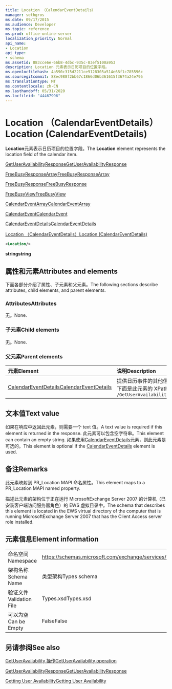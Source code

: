 ```yaml
---
title: Location （CalendarEventDetails）
manager: sethgros
ms.date: 09/17/2015
ms.audience: Developer
ms.topic: reference
ms.prod: office-online-server
localization_priority: Normal
api_name:
- Location
api_type:
- schema
ms.assetid: 883cce6e-66b8-4dbc-935c-83ef5100a953
description: Location 元素表示日历项目的位置字段。
ms.openlocfilehash: 4a590c315d2211ce9128305a514e68f1c785596c
ms.sourcegitcommit: 88ec988f2bb67c1866d06b361615f3674a24e795
ms.translationtype: MT
ms.contentlocale: zh-CN
ms.lasthandoff: 05/31/2020
ms.locfileid: "44467996"
---
```

# <a name="location-calendareventdetails"></a><span data-ttu-id="dd9f7-103">Location （CalendarEventDetails）</span><span class="sxs-lookup"><span data-stu-id="dd9f7-103">Location (CalendarEventDetails)</span></span>

<span data-ttu-id="dd9f7-104">**Location**元素表示日历项目的位置字段。</span><span class="sxs-lookup"><span data-stu-id="dd9f7-104">The **Location** element represents the location field of the calendar item.</span></span> 
  
[<span data-ttu-id="dd9f7-105">GetUserAvailabilityResponse</span><span class="sxs-lookup"><span data-stu-id="dd9f7-105">GetUserAvailabilityResponse</span></span>](getuseravailabilityresponse.md)
  
[<span data-ttu-id="dd9f7-106">FreeBusyResponseArray</span><span class="sxs-lookup"><span data-stu-id="dd9f7-106">FreeBusyResponseArray</span></span>](freebusyresponsearray.md)
  
[<span data-ttu-id="dd9f7-107">FreeBusyResponse</span><span class="sxs-lookup"><span data-stu-id="dd9f7-107">FreeBusyResponse</span></span>](freebusyresponse.md)
  
[<span data-ttu-id="dd9f7-108">FreeBusyView</span><span class="sxs-lookup"><span data-stu-id="dd9f7-108">FreeBusyView</span></span>](freebusyview.md)
  
[<span data-ttu-id="dd9f7-109">CalendarEventArray</span><span class="sxs-lookup"><span data-stu-id="dd9f7-109">CalendarEventArray</span></span>](calendareventarray.md)
  
[<span data-ttu-id="dd9f7-110">CalendarEvent</span><span class="sxs-lookup"><span data-stu-id="dd9f7-110">CalendarEvent</span></span>](calendarevent.md)
  
[<span data-ttu-id="dd9f7-111">CalendarEventDetails</span><span class="sxs-lookup"><span data-stu-id="dd9f7-111">CalendarEventDetails</span></span>](calendareventdetails.md)
  
[<span data-ttu-id="dd9f7-112">Location （CalendarEventDetails）</span><span class="sxs-lookup"><span data-stu-id="dd9f7-112">Location (CalendarEventDetails)</span></span>](location-calendareventdetails.md)
  
```xml
<Location/>
```

 <span data-ttu-id="dd9f7-113">**string**</span><span class="sxs-lookup"><span data-stu-id="dd9f7-113">**string**</span></span>
## <a name="attributes-and-elements"></a><span data-ttu-id="dd9f7-114">属性和元素</span><span class="sxs-lookup"><span data-stu-id="dd9f7-114">Attributes and elements</span></span>

<span data-ttu-id="dd9f7-115">下面各部分介绍了属性、子元素和父元素。</span><span class="sxs-lookup"><span data-stu-id="dd9f7-115">The following sections describe attributes, child elements, and parent elements.</span></span>
  
### <a name="attributes"></a><span data-ttu-id="dd9f7-116">Attributes</span><span class="sxs-lookup"><span data-stu-id="dd9f7-116">Attributes</span></span>

<span data-ttu-id="dd9f7-117">无。</span><span class="sxs-lookup"><span data-stu-id="dd9f7-117">None.</span></span>
  
### <a name="child-elements"></a><span data-ttu-id="dd9f7-118">子元素</span><span class="sxs-lookup"><span data-stu-id="dd9f7-118">Child elements</span></span>

<span data-ttu-id="dd9f7-119">无。</span><span class="sxs-lookup"><span data-stu-id="dd9f7-119">None.</span></span>
  
### <a name="parent-elements"></a><span data-ttu-id="dd9f7-120">父元素</span><span class="sxs-lookup"><span data-stu-id="dd9f7-120">Parent elements</span></span>

|<span data-ttu-id="dd9f7-121">**元素**</span><span class="sxs-lookup"><span data-stu-id="dd9f7-121">**Element**</span></span>|<span data-ttu-id="dd9f7-122">**说明**</span><span class="sxs-lookup"><span data-stu-id="dd9f7-122">**Description**</span></span>|
|:-----|:-----|
|[<span data-ttu-id="dd9f7-123">CalendarEventDetails</span><span class="sxs-lookup"><span data-stu-id="dd9f7-123">CalendarEventDetails</span></span>](calendareventdetails.md) <br/> |<span data-ttu-id="dd9f7-124">提供日历事件的其他信息。</span><span class="sxs-lookup"><span data-stu-id="dd9f7-124">Provides additional information for a calendar event.</span></span>  <br/> <span data-ttu-id="dd9f7-125">下面是此元素的 XPath 表达式： </span><span class="sxs-lookup"><span data-stu-id="dd9f7-125">The following is the XPath expression to this element:</span></span>  <br/>  `/GetUserAvailabilityResponse/FreeBusyResponseArray/FreeBusyResponse/FreeBusyView/CalendarEventArray/CalendarEvent[i]/CalendarEventDetails` <br/> |
   
## <a name="text-value"></a><span data-ttu-id="dd9f7-126">文本值</span><span class="sxs-lookup"><span data-stu-id="dd9f7-126">Text value</span></span>

<span data-ttu-id="dd9f7-127">如果在响应中返回此元素，则需要一个 text 值。</span><span class="sxs-lookup"><span data-stu-id="dd9f7-127">A text value is required if this element is returned in the response.</span></span> <span data-ttu-id="dd9f7-128">此元素可以包含空字符串。</span><span class="sxs-lookup"><span data-stu-id="dd9f7-128">This element can contain an empty string.</span></span> <span data-ttu-id="dd9f7-129">如果使用[CalendarEventDetails](calendareventdetails.md)元素，则此元素是可选的。</span><span class="sxs-lookup"><span data-stu-id="dd9f7-129">This element is optional if the [CalendarEventDetails](calendareventdetails.md) element is used.</span></span> 
  
## <a name="remarks"></a><span data-ttu-id="dd9f7-130">备注</span><span class="sxs-lookup"><span data-stu-id="dd9f7-130">Remarks</span></span>

<span data-ttu-id="dd9f7-131">此元素映射到 PR_Location MAPI 命名属性。</span><span class="sxs-lookup"><span data-stu-id="dd9f7-131">This element maps to a PR_Location MAPI named property.</span></span>
  
<span data-ttu-id="dd9f7-132">描述此元素的架构位于正在运行 MicrosoftExchange Server 2007 的计算机（已安装客户端访问服务器角色）的 EWS 虚拟目录中。</span><span class="sxs-lookup"><span data-stu-id="dd9f7-132">The schema that describes this element is located in the EWS virtual directory of the computer that is running MicrosoftExchange Server 2007 that has the Client Access server role installed.</span></span>
  
## <a name="element-information"></a><span data-ttu-id="dd9f7-133">元素信息</span><span class="sxs-lookup"><span data-stu-id="dd9f7-133">Element information</span></span>

|||
|:-----|:-----|
|<span data-ttu-id="dd9f7-134">命名空间</span><span class="sxs-lookup"><span data-stu-id="dd9f7-134">Namespace</span></span>  <br/> |https://schemas.microsoft.com/exchange/services/2006/types  <br/> |
|<span data-ttu-id="dd9f7-135">架构名称</span><span class="sxs-lookup"><span data-stu-id="dd9f7-135">Schema Name</span></span>  <br/> |<span data-ttu-id="dd9f7-136">类型架构</span><span class="sxs-lookup"><span data-stu-id="dd9f7-136">Types schema</span></span>  <br/> |
|<span data-ttu-id="dd9f7-137">验证文件</span><span class="sxs-lookup"><span data-stu-id="dd9f7-137">Validation File</span></span>  <br/> |<span data-ttu-id="dd9f7-138">Types.xsd</span><span class="sxs-lookup"><span data-stu-id="dd9f7-138">Types.xsd</span></span>  <br/> |
|<span data-ttu-id="dd9f7-139">可以为空</span><span class="sxs-lookup"><span data-stu-id="dd9f7-139">Can be Empty</span></span>  <br/> |<span data-ttu-id="dd9f7-140">False</span><span class="sxs-lookup"><span data-stu-id="dd9f7-140">False</span></span>  <br/> |
   
## <a name="see-also"></a><span data-ttu-id="dd9f7-141">另请参阅</span><span class="sxs-lookup"><span data-stu-id="dd9f7-141">See also</span></span>



[<span data-ttu-id="dd9f7-142">GetUserAvailability 操作</span><span class="sxs-lookup"><span data-stu-id="dd9f7-142">GetUserAvailability operation</span></span>](getuseravailability-operation.md)
  
[<span data-ttu-id="dd9f7-143">GetUserAvailabilityResponse</span><span class="sxs-lookup"><span data-stu-id="dd9f7-143">GetUserAvailabilityResponse</span></span>](getuseravailabilityresponse.md)


[<span data-ttu-id="dd9f7-144">Getting User Availability</span><span class="sxs-lookup"><span data-stu-id="dd9f7-144">Getting User Availability</span></span>](https://msdn.microsoft.com/library/d4133fcb-9b0f-4e6b-aadf-a389da83516a%28Office.15%29.aspx)

